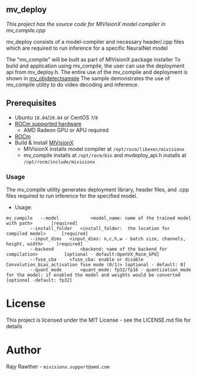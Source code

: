 ## mv_deploy

*This project has the source code for MIVIsionX model compiler in mv_compile.cpp*

mv_deploy consists of a model-compiler and necessary header/.cpp files which are required to run inference for a specific NeuralNet model

The "mv_compile" will be built as part of MIVisionX package installer
To build and application using mv_compile, the user can use the deployment api from mv_deploy.h.
The entire use of the mv_compile and deployment is shown in [mv_objdetectsample](../samples/inference/mv_objdetect)
The sample demonstrates the use of mv_compile utility to do video decoding and inference.

## Prerequisites

* Ubuntu `18.04`/`20.04` or CentOS `7`/`8`
* [ROCm supported hardware](https://rocm.github.io/ROCmInstall.html#hardware-support)
	* AMD Radeon GPU or APU required
* [ROCm](https://github.com/RadeonOpenCompute/ROCm#installing-from-amd-rocm-repositories)
* Build & Install [MIVisionX](https://github.com/GPUOpen-ProfessionalCompute-Libraries/MIVisionX#linux-1)
	* MIVisionX installs model compiler at `/opt/rocm/libexec/mivisionx`
  * mv_compile installs at `/opt/rocm/bin` and mvdeploy_api.h installs at `/opt/rocm/include/mivisionx`


### Usage
The mv_compile utility generates deployment library, header files, and .cpp files required to run inference for the specified model.

* Usage:
```
mv_compile   --model 	        <model_name: name of the trained model with path> 		[required]
	     --install_folder   <install_folder:  the location for compiled model> 		[required]
	     --input_dims 	<input_dims: n,c,h,w - batch size, channels, height, width> 	[required]
	     --backend 	        <backend: name of the backend for compilation> 	  		[optional - default:OpenVX_Rocm_GPU]
	     --fuse_cba 	<fuse_cba: enable or disable Convolution_bias_activation fuse mode (0/1)> [optional - default: 0]
	     --quant_mode       <quant_mode: fp32/fp16 - quantization_mode for the model: if enabled the model and weights would be converted [optional -default: fp32]
```

# License
This project is licensed under the MIT License - see the LICENSE.md file for details

# Author
Rajy Rawther - `mivisionx.support@amd.com`
